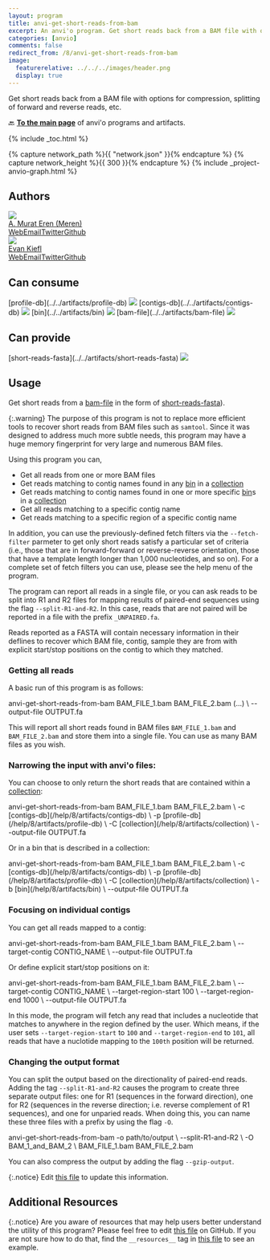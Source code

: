 ```yaml
---
layout: program
title: anvi-get-short-reads-from-bam
excerpt: An anvi'o program. Get short reads back from a BAM file with options for compression, splitting of forward and reverse reads, etc.
categories: [anvio]
comments: false
redirect_from: /8/anvi-get-short-reads-from-bam
image:
  featurerelative: ../../../images/header.png
  display: true
---
```


Get short reads back from a BAM file with options for compression, splitting of forward and reverse reads, etc.

🔙 **[To the main page](../../)** of anvi'o programs and artifacts.


{% include _toc.html %}
<div id="svg" class="subnetwork"></div>
{% capture network_path %}{{ "network.json" }}{% endcapture %}
{% capture network_height %}{{ 300 }}{% endcapture %}
{% include _project-anvio-graph.html %}


## Authors

<div class="anvio-person"><div class="anvio-person-info"><div class="anvio-person-photo"><img class="anvio-person-photo-img" src="../../images/authors/meren.jpg" /></div><div class="anvio-person-info-box"><a href="/people/meren" target="_blank"><span class="anvio-person-name">A. Murat Eren (Meren)</span></a><div class="anvio-person-social-box"><a href="http://merenlab.org" class="person-social" target="_blank"><i class="fa fa-fw fa-home"></i>Web</a><a href="mailto:a.murat.eren@gmail.com" class="person-social" target="_blank"><i class="fa fa-fw fa-envelope-square"></i>Email</a><a href="http://twitter.com/merenbey" class="person-social" target="_blank"><i class="fa fa-fw fa-twitter-square"></i>Twitter</a><a href="http://github.com/meren" class="person-social" target="_blank"><i class="fa fa-fw fa-github"></i>Github</a></div></div></div></div>

<div class="anvio-person"><div class="anvio-person-info"><div class="anvio-person-photo"><img class="anvio-person-photo-img" src="../../images/authors/ekiefl.jpg" /></div><div class="anvio-person-info-box"><a href="/people/ekiefl" target="_blank"><span class="anvio-person-name">Evan Kiefl</span></a><div class="anvio-person-social-box"><a href="http://ekiefl.github.io" class="person-social" target="_blank"><i class="fa fa-fw fa-home"></i>Web</a><a href="mailto:kiefl.evan@gmail.com" class="person-social" target="_blank"><i class="fa fa-fw fa-envelope-square"></i>Email</a><a href="http://twitter.com/evankiefl" class="person-social" target="_blank"><i class="fa fa-fw fa-twitter-square"></i>Twitter</a><a href="http://github.com/ekiefl" class="person-social" target="_blank"><i class="fa fa-fw fa-github"></i>Github</a></div></div></div></div>



## Can consume


<p style="text-align: left" markdown="1"><span class="artifact-r">[profile-db](../../artifacts/profile-db) <img src="../../images/icons/DB.png" class="artifact-icon-mini" /></span> <span class="artifact-r">[contigs-db](../../artifacts/contigs-db) <img src="../../images/icons/DB.png" class="artifact-icon-mini" /></span> <span class="artifact-r">[bin](../../artifacts/bin) <img src="../../images/icons/BIN.png" class="artifact-icon-mini" /></span> <span class="artifact-r">[bam-file](../../artifacts/bam-file) <img src="../../images/icons/BAM.png" class="artifact-icon-mini" /></span></p>


## Can provide


<p style="text-align: left" markdown="1"><span class="artifact-p">[short-reads-fasta](../../artifacts/short-reads-fasta) <img src="../../images/icons/FASTA.png" class="artifact-icon-mini" /></span></p>


## Usage


Get short reads from a <span class="artifact-n">[bam-file](/help/8/artifacts/bam-file)</span> in the form of <span class="artifact-n">[short-reads-fasta](/help/8/artifacts/short-reads-fasta)</span>).

{:.warning}
The purpose of this program is not to replace more efficient tools to recover short reads from BAM files such as `samtool`. Since it was designed to address much more subtle needs, this program may have a huge memory fingerprint for very large and numerous BAM files.

Using this program you can,

* Get all reads from one or more BAM files
* Get reads matching to contig names found in any <span class="artifact-n">[bin](/help/8/artifacts/bin)</span> in a <span class="artifact-n">[collection](/help/8/artifacts/collection)</span>
* Get reads matching to contig names found in one or more specific <span class="artifact-n">[bin](/help/8/artifacts/bin)</span>s in a <span class="artifact-n">[collection](/help/8/artifacts/collection)</span>
* Get all reads matching to a specific contig name
* Get reads matching to a specific region of a specific contig name

In addition, you can use the previously-defined fetch filters via the `--fetch-filter` parmeter to get only short reads satisfy a particular set of criteria (i.e., those that are in forward-forward or reverse-reverse orientation, those that have a template length longer than 1,000 nucleotides, and so on). For a complete set of fetch filters you can use, please see the help menu of the program.

The program can report all reads in a single file, or you can ask reads to be split into R1 and R2 files for mapping results of paired-end sequences using the flag `--split-R1-and-R2`. In this case, reads that are not paired will be reported in a file with the prefix `_UNPAIRED.fa`.

Reads reported as a FASTA will contain necessary information in their deflines to recover which BAM file, contig, sample they are from with explicit start/stop positions on the contig to which they matched.

### Getting all reads

A basic run of this program is as follows:

<div class="codeblock" markdown="1">
anvi&#45;get&#45;short&#45;reads&#45;from&#45;bam BAM_FILE_1.bam BAM_FILE_2.bam (...) \
                              &#45;&#45;output&#45;file OUTPUT.fa
</div>

This will report all short reads found in BAM files `BAM_FILE_1.bam` and `BAM_FILE_2.bam` and store them into a single file. You can use as many BAM files as you wish.

### Narrowing the input with anvi'o files:

You can choose to only return the short reads that are contained within a <span class="artifact-n">[collection](/help/8/artifacts/collection)</span>:

<div class="codeblock" markdown="1">
anvi&#45;get&#45;short&#45;reads&#45;from&#45;bam BAM_FILE_1.bam BAM_FILE_2.bam \
                              &#45;c <span class="artifact&#45;n">[contigs&#45;db](/help/8/artifacts/contigs&#45;db)</span> \
                              &#45;p <span class="artifact&#45;n">[profile&#45;db](/help/8/artifacts/profile&#45;db)</span> \
                              &#45;C <span class="artifact&#45;n">[collection](/help/8/artifacts/collection)</span> \
                              &#45;&#45;output&#45;file OUTPUT.fa
</div>

Or in a bin that is described in a collection:

<div class="codeblock" markdown="1">
anvi&#45;get&#45;short&#45;reads&#45;from&#45;bam BAM_FILE_1.bam BAM_FILE_2.bam \
                              &#45;c <span class="artifact&#45;n">[contigs&#45;db](/help/8/artifacts/contigs&#45;db)</span> \
                              &#45;p <span class="artifact&#45;n">[profile&#45;db](/help/8/artifacts/profile&#45;db)</span> \
                              &#45;C <span class="artifact&#45;n">[collection](/help/8/artifacts/collection)</span> \
                              &#45;b <span class="artifact&#45;n">[bin](/help/8/artifacts/bin)</span> \
                              &#45;&#45;output&#45;file OUTPUT.fa
</div>

### Focusing on individual contigs

You can get all reads mapped to a contig:

<div class="codeblock" markdown="1">
anvi&#45;get&#45;short&#45;reads&#45;from&#45;bam BAM_FILE_1.bam BAM_FILE_2.bam \
                              &#45;&#45;target&#45;contig CONTIG_NAME \
                              &#45;&#45;output&#45;file OUTPUT.fa
</div>

Or define explicit start/stop positions on it:

<div class="codeblock" markdown="1">
anvi&#45;get&#45;short&#45;reads&#45;from&#45;bam BAM_FILE_1.bam BAM_FILE_2.bam \
                              &#45;&#45;target&#45;contig CONTIG_NAME \
                              &#45;&#45;target&#45;region&#45;start 100 \
                              &#45;&#45;target&#45;region&#45;end 1000 \
                              &#45;&#45;output&#45;file OUTPUT.fa
</div>

In this mode, the program will fetch any read that includes a nucleotide that matches to anywhere in the region defined by the user. Which means, if the user sets `--target-region-start` to `100` and `--target-region-end` to `101`, all reads that have a nuclotide mapping to the `100th` position will be returned.

### Changing the output format

You can split the output based on the directionality of paired-end reads. Adding the tag `--split-R1-and-R2` causes the program to create three separate output files: one for R1 (sequences in the forward direction), one for R2 (sequences in the reverse direction; i.e. reverse complement of R1 sequences), and one for unparied reads. When doing this, you can name these three files with a prefix by using the flag `-O`.

<div class="codeblock" markdown="1">
anvi&#45;get&#45;short&#45;reads&#45;from&#45;bam &#45;o path/to/output \
                              &#45;&#45;split&#45;R1&#45;and&#45;R2 \
                              &#45;O BAM_1_and_BAM_2 \
                              BAM_FILE_1.bam BAM_FILE_2.bam
</div>

You can also compress the output by adding the flag `--gzip-output`.


{:.notice}
Edit [this file](https://github.com/merenlab/anvio/tree/master/anvio/docs/programs/anvi-get-short-reads-from-bam.md) to update this information.


## Additional Resources



{:.notice}
Are you aware of resources that may help users better understand the utility of this program? Please feel free to edit [this file](https://github.com/merenlab/anvio/tree/master/bin/anvi-get-short-reads-from-bam) on GitHub. If you are not sure how to do that, find the `__resources__` tag in [this file](https://github.com/merenlab/anvio/blob/master/bin/anvi-interactive) to see an example.
